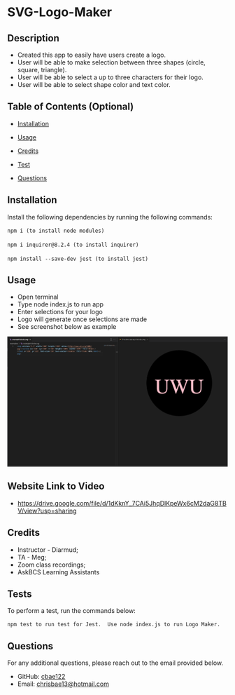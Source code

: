   # SVG-Logo-Maker

  

  ## Description
  
  - Created this app to easily have users create a logo. 
  - User will be able to make selection between three shapes (circle, square, triangle). 
  - User will be able to select a up to three characters for their logo. 
  - User will be able to select shape color and text color.
  
  ## Table of Contents (Optional)
  
  - [Installation](#installation)
  - [Usage](#usage)
  
  - [Credits](#credits)
  - [Test](#tests)
  - [Questions](#questions)
  
  ## Installation
  
  Install the following dependencies by running the following commands:

  ```
  npm i (to install node modules)

  npm i inquirer@8.2.4 (to install inquirer)

  npm install --save-dev jest (to install jest)
  ```

  ## Usage

  - Open terminal
  - Type node index.js to run app
  - Enter selections for your logo
  - Logo will generate once selections are made
  - See screenshot below as example

  ![SVG-Logo-Maker.](./assets/images/Screenshot%202023-04-28%20at%2010.59.44%20PM.png)

  ## Website Link to Video
  - https://drive.google.com/file/d/1dKknY_7CAi5JhqDlKpeWx6cM2daG8TBV/view?usp=sharing

  ## Credits
  
  - Instructor - Diarmud;
  - TA - Meg;
  - Zoom class recordings;
  - AskBCS Learning Assistants

  ## Tests

  To perform a test, run the commands below:

  ```
  npm test to run test for Jest.  Use node index.js to run Logo Maker.
  ```

  ## Questions

  For any additional questions, please reach out to the email provided below.

  - GitHub: [cbae122](https://github.com/cbae122)
  - Email: chrisbae13@hotmail.com

